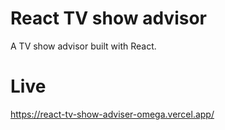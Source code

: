 # React TV show advisor

A TV show advisor built with React.

# Live
https://react-tv-show-adviser-omega.vercel.app/
